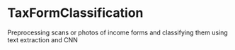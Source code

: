 # TaxFormClassification
Preprocessing scans or photos of income forms and classifying them using text extraction and CNN

